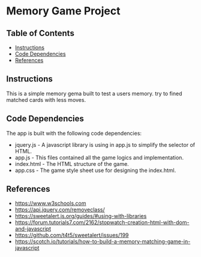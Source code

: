 # Memory Game Project

## Table of Contents

* [Instructions](#instructions)
* [Code Dependencies](#Code.Dependencies)
* [References](#References)

## Instructions

This is a simple memory gema built to test a users memory. try to fined matched cards with less moves.

## Code Dependencies

The app is built with the following code dependencies:
- jquery.js - A javascript library is using in app.js to simplify the selector of HTML.
- app.js - This files contained all the game logics and implementation.
- index.html - The HTML structure of the game.
- app.css - The game style sheet use for designing the index.html.

## References
- https://www.w3schools.com
- https://api.jquery.com/removeclass/
- https://sweetalert.js.org/guides/#using-with-libraries
- https://forum.tutorials7.com/2162/stopwatch-creation-html-with-dom-and-javascript
- https://github.com/t4t5/sweetalert/issues/199
- https://scotch.io/tutorials/how-to-build-a-memory-matching-game-in-javascript
